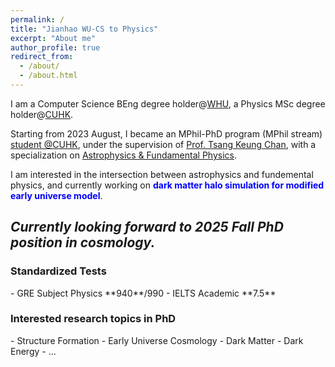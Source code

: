 ```yaml
---
permalink: /
title: "Jianhao WU-CS to Physics"
excerpt: "About me"
author_profile: true
redirect_from: 
  - /about/
  - /about.html
---
```


I am a Computer Science BEng degree holder@[WHU](https://en.whu.edu.cn/), a Physics MSc degree holder@[CUHK](https://www.cuhk.edu.hk).

Starting from 2023 August, I became an MPhil-PhD program (MPhil stream) [student @CUHK](https://newww.phy.cuhk.edu.hk/postgraduate/wu-jianhao), under the supervision of [Prof. Tsang Keung Chan](https://newww.phy.cuhk.edu.hk/teaching_staff/chan-tsang-keung), with a specialization on [Astrophysics & Fundamental Physics](https://newww.phy.cuhk.edu.hk/research-areas/astrophysics-fundamental-physics).

I am interested in the intersection between astrophysics and fundemental physics, and currently working on <span style="color: blue; font-weight: bold;">dark matter halo simulation for modified early universe model</span>.

## *Currently looking forward to 2025 Fall PhD position in cosmology.*
<h3>Standardized Tests</h3>
- GRE Subject Physics **940**/990
- IELTS Academic **7.5**
<h3>Interested research topics in PhD</h3>
- Structure Formation
- Early Universe Cosmology
- Dark Matter
- Dark Energy
- ...